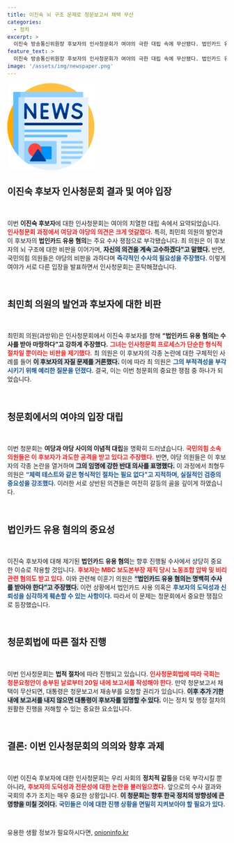 ```yaml
---
title: 이진숙 뇌 구조 문제로 청문보고서 채택 무산
categories:
  - 정치
excerpt: >
  이진숙 방송통신위원장 후보자의 인사청문회가 여야의 극한 대립 속에 무산됐다. 법인카드 유용 의혹과 각종 논란이 불거진 가운데, 야당은 후보자의 부적격을 주장하며 강하게 반발했다. 공개된 청문회 과정의 긴장감이 더해진 상황, 이 후보자의 운명은 어떻게 될까?
feature_text: >
  이진숙 방송통신위원장 후보자의 인사청문회가 여야의 극한 대립 속에 무산됐다. 법인카드 유용 의혹과 각종 논란이 불거진 가운데, 야당은 후보자의 부적격을 주장하며 강하게 반발했다. 공개된 청문회 과정의 긴장감이 더해진 상황, 이 후보자의 운명은 어떻게 될까?
image: '/assets/img/newspaper.png'
---
```


<p><img src="/assets/img/newspaper.png" alt="kimp 속보" /></p>

<h2 data-ke-size="size26">이진숙 후보자 인사청문회 결과 및 여야 입장</h2>

<p data-ke-size="size16">&nbsp;</p>

<p>이번 <b>이진숙 후보자</b>에 대한 인사청문회는 여야의 치열한 대립 속에서 요약되었습니다. <b><span style="color: #ee2323;">인사청문회 과정에서 여당과 야당의 의견은 크게 엇갈렸다.</span></b> 특히, 최민희 의원의 발언과 이 후보자의 <b>법인카드 유용 혐의</b>는 주요 수사 쟁점으로 부각됐습니다. 최 의원은 이 후보자의 뇌 구조에 대한 비판을 이어가며, <b><span style="background-color: #21538527;">자신의 의견을 계속 고수하겠다"고 말했다.</span></b> 반면, 국민의힘 의원들은 야당의 비판을 과하다며 <b><span style="color: #1a5490;">즉각적인 수사의 필요성을 주장했다.</span></b> 이렇게 여야가 서로 다른 입장을 발표하면서 인사청문회는 혼탁해졌습니다. </p>

<p data-ke-size="size16">&nbsp;</p>

<h2 data-ke-size="size26">최민희 의원의 발언과 후보자에 대한 비판</h2>

<p data-ke-size="size16">&nbsp;</p>

<p>최민희 의원(과방위)은 인사청문회에서 이진숙 후보자를 향해 <b>“법인카드 유용 혐의는 수사를 받아 마땅하다”고 강하게 주장했다.</b> <b><span style="color: #ee2323;">그녀는 인사청문회 프로세스가 단순한 형식적 절차일 뿐이라는 비판을 제기했다.</span></b> 최 의원은 이 후보자의 각종 논란에 대한 구체적인 사례를 들어 <b><span style="background-color: #21538527;">이 후보자의 자질 문제를 거론했다.</span></b> 이에 따라 최 의원은 <b><span style="color: #1a5490;">그의 부적격성을 부각시키기 위해 예리한 질문을 던졌다.</span></b> 결국, 이는 이번 청문회의 중요한 쟁점 중 하나가 되었습니다.</p>

<p data-ke-size="size16">&nbsp;</p>

<h2 data-ke-size="size26">청문회에서의 여야의 입장 대립</h2>

<p data-ke-size="size16">&nbsp;</p>

<p>이번 청문회는 <b>여당과 야당 사이의 이념적 대립</b>을 명확히 드러냈습니다. <b><span style="color: #ee2323;">국민의힘 소속 의원들은 이 후보자가 과도한 공격을 받고 있다고 주장했다.</span></b> 반면, 야당 의원들은 이 후보자의 각종 논란을 열거하며 <b><span style="background-color: #21538527;">그의 임명에 강한 반대 의사를 표명했다.</span></b> 이 과정에서 최형두 의원은 <b><span style="color: #1a5490;">“체력 테스트와 같은 형식적인 절차는 필요 없다”고 지적하며, 실질적인 검증의 중요성을 강조했다.</span></b> 이러한 서로 상반된 의견들은 여전히 갈등의 골을 깊이게 하였습니다.</p>

<p data-ke-size="size16">&nbsp;</p>

<h2 data-ke-size="size26">법인카드 유용 혐의의 중요성</h2>

<p data-ke-size="size16">&nbsp;</p>

<p>이진숙 후보자에 대해 제기된 <b>법인카드 유용 혐의</b>는 향후 진행될 수사에서 상당히 중요한 이슈로 작용할 것입니다. <b><span style="color: #ee2323;">후보자는 MBC 보도본부장 재직 당시 노동조합 압박 및 비리 관련 혐의도 받고 있다.</span></b> 이와 관련해 이훈기 의원은 <b><span style="background-color: #21538527;">“법인카드 유용 혐의는 명백히 수사를 받아야 한다”고 주장했다.</span></b> 이런 상황에서 법인카드 사용 의혹은 <b><span style="color: #1a5490;">후보자의 도덕성과 신뢰성을 심각하게 훼손할 수 있는 사항이다.</span></b> 따라서 이 문제는 청문회에서 중요한 쟁점으로 등장했습니다.</p>

<p data-ke-size="size16">&nbsp;</p>

<h2 data-ke-size="size26">청문회법에 따른 절차 진행</h2>

<p data-ke-size="size16">&nbsp;</p>

<p>이번 인사청문회는 <b>법적 절차</b>에 따라 진행되고 있습니다. <b><span style="color: #ee2323;">인사청문회법에 따라 국회는 청문요청안이 송부된 날로부터 20일 내에 보고서를 작성해야 한다.</span></b> 만약 청문보고서 채택이 무산되면, 대통령은 청문보고서 재송부를 요청할 권리가 있습니다. <b><span style="background-color: #21538527;">이후 추가 기한 내에 보고서를 내지 않으면 대통령이 후보자를 임명할 수 있다.</span></b> 이는 정치 및 행정 절차의 원활한 진행을 저해할 수 있는 중요한 요소입니다.</p>

<p data-ke-size="size16">&nbsp;</p>

<h2 data-ke-size="size26">결론: 이번 인사청문회의 의의와 향후 과제</h2>

<p data-ke-size="size16">&nbsp;</p>

<p>이번 이진숙 후보자에 대한 인사청문회는 우리 사회의 <b>정치적 갈등</b>을 더욱 부각시킬 뿐 아니라, <b><span style="color: #ee2323;">후보자의 도덕성과 전문성에 대한 논란을 불러일으켰다.</span></b> 앞으로의 수사 결과와 국회의 추가 조치는 매우 중요한 상황입니다. <b><span style="background-color: #21538527;">이 청문회는 향후 한국 정치의 방향성에 큰 영향을 미칠 것이다.</span></b> <b><span style="color: #1a5490;">국민들은 이에 대한 진행 상황을 면밀히 지켜보아야 할 필요가 있다.</span></b></p>

<p data-ke-size="size16">&nbsp;</p>
유용한 생활 정보가 필요하시다면, <a href="https://onioninfo.kr" rel="dofollow">onioninfo.kr</a>


